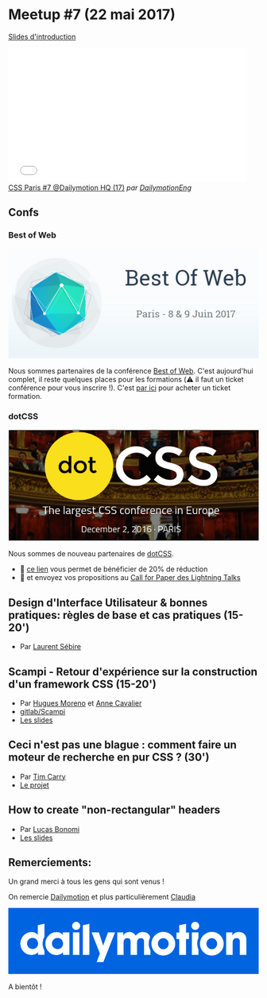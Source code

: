 # Meetup #7 (22 mai 2017)

[Slides d'introduction](http://slides.com/siegfriedehret/css-paris-07)

<iframe frameborder="0" width="480" height="270" src="//www.dailymotion.com/embed/video/x5ne8fu" allowfullscreen></iframe><br /><a href="http://www.dailymotion.com/video/x5ne8fu_css-paris-7-dailymotion-hq-17_tech" target="_blank">CSS Paris #7 @Dailymotion HQ (17)</a> <i>par <a href="http://www.dailymotion.com/DailymotionEng" target="_blank">DailymotionEng</a></i>

## Confs

### Best of Web

![](600_461013163.jpeg)

Nous sommes partenaires de la conférence [Best of Web](http://bestofweb.paris/). C'est aujourd'hui complet, il reste quelques places pour les formations (:warning: il faut un ticket conférence pour vous inscrire !). C'est [par ici](https://checkout.eventlama.com/#/events/best-of-web-2017/tickets) pour acheter un ticket formation.

### dotCSS

![](dotcss.png)

Nous sommes de nouveau partenaires de [dotCSS](http://www.dotcss.io).

- :gift_heart: [ce lien](https://dotcss2017.eventbrite.fr/?discount=CSSPARIS) vous permet de bénéficier de 20% de réduction
- :memo: et envoyez vos propositions au [Call for Paper des Lightning Talks](https://dotcss.io/lt)

## Design d'Interface Utilisateur & bonnes pratiques: règles de base et cas pratiques (15-20') 
   
- Par [Laurent Sébire](https://twitter.com/_TiTAN)

## Scampi - Retour d'expérience sur la construction d'un framework CSS (15-20')
   
- Par [Hugues Moreno](https://twitter.com/funkymaki) et [Anne Cavalier](https://twitter.com/annecav_pidila)
- [gitlab/Scampi](https://gitlab.com/pidila/scampi)
- [Les slides](https://docs.google.com/presentation/d/1m_F8hX-yc7qFRlMw6ZBC-HxbjWjVpLbkOdjcF6SNCqY/edit?ts=5923026d)

## Ceci n'est pas une blague : comment faire un moteur de recherche en pur CSS ? (30') 
   
- Par [Tim Carry](https://twitter.com/pixelastic)
- [Le projet](https://community.algolia.com/algoliasearch-client-css/)

## How to create "non-rectangular" headers

- Par [Lucas Bonomi](https://twitter.com/LukyVJ)
- [Les slides](http://slides.com/lukyvj/reussir-vos-headers-non-rectangulaire#/)


## Remerciements:

Un grand merci à tous les gens qui sont venus !

On remercie [Dailymotion](https://www.dailymotion.com/fr) et plus particulièrement [Claudia](https://twitter.com/koste4/)

![](./dailymotion_logo_detail.png)

A bientôt !
